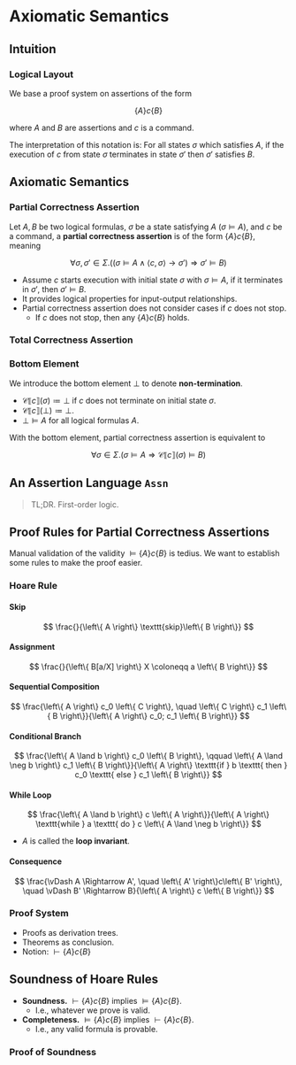 # Axiomatic Semantics

## Intuition

### Logical Layout

We base a proof system on assertions of the form

$$ \{ A \}c\{ B \} $$

where $A$ and $B$ are assertions and $c$ is a command. 

The interpretation of this notation is: For all states $\sigma$ which satisfies $A$, if the execution of $c$ from state $\sigma$ terminates in state $\sigma'$ then $\sigma'$ satisfies $B$.

## Axiomatic Semantics

### Partial Correctness Assertion

Let $A,B$ be two logical formulas, $\sigma$ be a state satisfying $A$ ($\sigma \vDash A$), and $c$ be a command, a **partial correctness assertion** is of the form $\{A\}c\{B\}$, meaning

$$ \forall \sigma, \sigma' \in \Sigma.((\sigma \vDash A \land \langle c, \sigma \rangle \to \sigma') \Rightarrow \sigma' \vDash B) $$

- Assume $c$ starts execution with initial state $\sigma$ with $\sigma \vDash A$, if it terminates in $\sigma'$, then $\sigma' \vDash B$.
- It provides logical properties for input-output relationships.
- Partial correctness assertion does not consider cases if $c$ does not stop.
  - If $c$ does not stop, then any $\{A\}c\{B\}$ holds.

### Total Correctness Assertion

### Bottom Element

We introduce the bottom element $\bot$ to denote **non-termination**.

- $\mathcal{C}\llbracket c \rrbracket (\sigma) \coloneqq \bot$ if $c$ does not terminate on initial state $\sigma$.
- $\mathcal{C}\llbracket c \rrbracket(\bot) \coloneqq \bot$.
- $\bot \vDash A$ for all logical formulas $A$.

With the bottom element, partial correctness assertion is equivalent to

$$ \forall \sigma \in \Sigma.(\sigma \vDash A \Rightarrow \mathcal{C}\llbracket c \rrbracket(\sigma) \vDash B) $$

## An Assertion Language `Assn`

> TL;DR. First-order logic.

## Proof Rules for Partial Correctness Assertions

Manual validation of the validity $\vDash \{A\}c\{B\}$ is tedius. We want to establish some rules to make the proof easier.

### Hoare Rule

#### Skip

$$ \frac{}{\left\{ A \right\} \texttt{skip}\left\{ B \right\}} $$

#### Assignment

$$ \frac{}{\left\{ B[a/X] \right\} X \coloneqq a \left\{ B \right\}} $$

#### Sequential Composition

$$ \frac{\left\{ A \right\} c_0 \left\{ C \right\}, \quad \left\{ C \right\} c_1 \left\{ B \right\}}{\left\{ A \right\} c_0; c_1 \left\{ B \right\}} $$

#### Conditional Branch

$$ \frac{\left\{ A \land b \right\} c_0 \left\{ B \right\}, \qquad \left\{ A \land \neg b \right\} c_1 \left\{ B \right\}}{\left\{ A \right\} \texttt{if } b \texttt{ then } c_0 \texttt{ else } c_1 \left\{ B \right\}} $$

#### While Loop

$$ \frac{\left\{ A \land b \right\} c \left\{ A \right\}}{\left\{ A \right\} \texttt{while } a \texttt{ do } c \left\{ A \land \neg b \right\}} $$

- $A$ is called the **loop invariant**.

#### Consequence

$$ \frac{\vDash A \Rightarrow A', \quad \left\{ A' \right\}c\left\{ B' \right\}, \quad \vDash B' \Rightarrow B}{\left\{ A \right\} c \left\{ B \right\}} $$

### Proof System

- Proofs as derivation trees.
- Theorems as conclusion.
- Notion: $\vdash \left\{ A \right\} c \left\{ B \right\}$

## Soundness of Hoare Rules

- **Soundness.** $\vdash \left\{ A \right\} c \left\{ B \right\}$ implies $\vDash \left\{ A \right\} c \left\{ B \right\}$.
  - I.e., whatever we prove is valid.
- **Completeness.** $\vDash \left\{ A \right\} c \left\{ B \right\}$ implies $\vdash \left\{ A \right\} c \left\{ B \right\}$.
  - I.e., any valid formula is provable.

### Proof of Soundness
